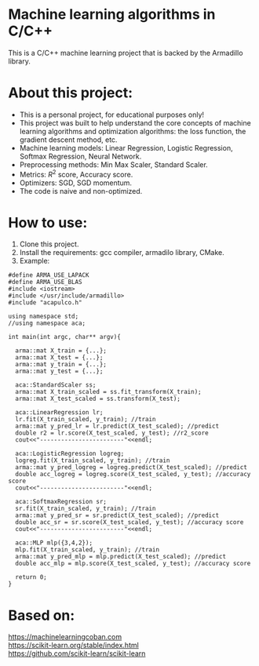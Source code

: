 # Machine learning algorithms in C/C++
This is a C/C++ machine learning project that is backed by the Armadillo library.
# About this project:
- This is a personal project, for educational purposes only!
- This project was built to help understand the core concepts of machine learning algorithms and optimization algorithms: the loss function, the gradient descent method, etc.
- Machine learning models: Linear Regression, Logistic Regression, Softmax Regression, Neural Network.
- Preprocessing methods: Min Max Scaler, Standard Scaler.
- Metrics: $R^2$ score, Accuracy score.
- Optimizers: SGD, SGD momentum.
- The code is naive and non-optimized.
# How to use:
1. Clone this project.
2. Install the requirements: gcc compiler, armadilo library, CMake.
3. Example:
```
#define ARMA_USE_LAPACK
#define ARMA_USE_BLAS
#include <iostream>
#include </usr/include/armadillo>
#include "acapulco.h"

using namespace std;
//using namespace aca;

int main(int argc, char** argv){

  arma::mat X_train = {...};
  arma::mat X_test = {...};
  arma::mat y_train = {...};
  arma::mat y_test = {...};

  aca::StandardScaler ss;
  arma::mat X_train_scaled = ss.fit_transform(X_train);
  arma::mat X_test_scaled = ss.transform(X_test);
  
  aca::LinearRegression lr;
  lr.fit(X_train_scaled, y_train); //train
  arma::mat y_pred_lr = lr.predict(X_test_scaled); //predict
  double r2 = lr.score(X_test_scaled, y_test); //r2_score
  cout<<"------------------------"<<endl;

  aca::LogisticRegression logreg;
  logreg.fit(X_train_scaled, y_train); //train
  arma::mat y_pred_logreg = logreg.predict(X_test_scaled); //predict
  double acc_logreg = logreg.score(X_test_scaled, y_test); //accuracy score
  cout<<"------------------------"<<endl;

  aca::SoftmaxRegression sr;
  sr.fit(X_train_scaled, y_train); //train
  arma::mat y_pred_sr = sr.predict(X_test_scaled); //predict
  double acc_sr = sr.score(X_test_scaled, y_test); //accuracy score	
  cout<<"------------------------"<<endl;
 
  aca::MLP mlp({3,4,2});
  mlp.fit(X_train_scaled, y_train); //train
  arma::mat y_pred_mlp = mlp.predict(X_test_scaled); //predict
  double acc_mlp = mlp.score(X_test_scaled, y_test); //accuracy score
  
  return 0;
}

```
# Based on:
  https://machinelearningcoban.com \
  https://scikit-learn.org/stable/index.html \
  https://github.com/scikit-learn/scikit-learn
